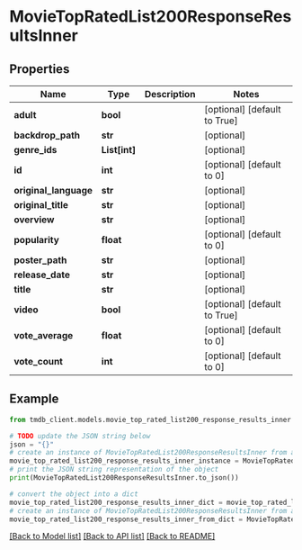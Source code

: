 # MovieTopRatedList200ResponseResultsInner


## Properties

Name | Type | Description | Notes
------------ | ------------- | ------------- | -------------
**adult** | **bool** |  | [optional] [default to True]
**backdrop_path** | **str** |  | [optional] 
**genre_ids** | **List[int]** |  | [optional] 
**id** | **int** |  | [optional] [default to 0]
**original_language** | **str** |  | [optional] 
**original_title** | **str** |  | [optional] 
**overview** | **str** |  | [optional] 
**popularity** | **float** |  | [optional] [default to 0]
**poster_path** | **str** |  | [optional] 
**release_date** | **str** |  | [optional] 
**title** | **str** |  | [optional] 
**video** | **bool** |  | [optional] [default to True]
**vote_average** | **float** |  | [optional] [default to 0]
**vote_count** | **int** |  | [optional] [default to 0]

## Example

```python
from tmdb_client.models.movie_top_rated_list200_response_results_inner import MovieTopRatedList200ResponseResultsInner

# TODO update the JSON string below
json = "{}"
# create an instance of MovieTopRatedList200ResponseResultsInner from a JSON string
movie_top_rated_list200_response_results_inner_instance = MovieTopRatedList200ResponseResultsInner.from_json(json)
# print the JSON string representation of the object
print(MovieTopRatedList200ResponseResultsInner.to_json())

# convert the object into a dict
movie_top_rated_list200_response_results_inner_dict = movie_top_rated_list200_response_results_inner_instance.to_dict()
# create an instance of MovieTopRatedList200ResponseResultsInner from a dict
movie_top_rated_list200_response_results_inner_from_dict = MovieTopRatedList200ResponseResultsInner.from_dict(movie_top_rated_list200_response_results_inner_dict)
```
[[Back to Model list]](../README.md#documentation-for-models) [[Back to API list]](../README.md#documentation-for-api-endpoints) [[Back to README]](../README.md)


